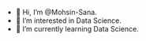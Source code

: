 - 👋 Hi, I’m @Mohsin-Sana.
- 👀 I’m interested in Data Science.
- 🌱 I’m currently learning Data Science. 

<!---
Mohsin-Sana/Mohsin-Sana is a ✨ special ✨ repository because its `README.md` (this file) appears on your GitHub profile.
You can click the Preview link to take a look at your changes.
--->
